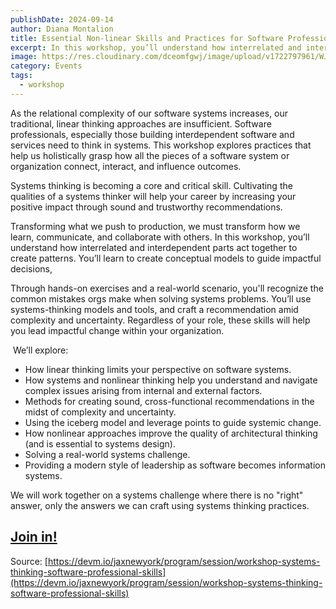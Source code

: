 ```yaml
---
publishDate: 2024-09-14
author: Diana Montalion
title: Essential Non-linear Skills and Practices for Software Professionals -- wJaxDE
excerpt: In this workshop, you’ll understand how interrelated and interdependent parts (in people and software) act together to create patterns Through hands-on exercises and a real-world scenario, you'll  You’ll learn to create conceptual models to guide impactful decisions.
image: https://res.cloudinary.com/dceomfgwj/image/upload/v1722797961/WJAX24-logo_u384kh.svg
category: Events
tags:
  - workshop
---
```

As the relational complexity of our software systems increases, our traditional, linear thinking approaches are insufficient. Software professionals, especially those building interdependent software and services need to think in systems. This workshop explores practices that help us holistically grasp how all the pieces of a software system or organization connect, interact, and influence outcomes. 

Systems thinking is becoming a core and critical skill. Cultivating the qualities of a systems thinker will help your career by increasing your positive impact through sound and trustworthy recommendations.

Transforming what we push to production, we must transform how we learn, communicate, and collaborate with others. In this workshop, you’ll understand how interrelated and interdependent parts act together to create patterns. You’ll learn to create conceptual models to guide impactful decisions, 

Through hands-on exercises and a real-world scenario, you'll recognize the common mistakes orgs make when solving systems problems. You’ll use systems-thinking models and tools, and craft a recommendation amid complexity and uncertainty. Regardless of your role, these skills will help you lead impactful change within your organization.

 We’ll explore:    

- How linear thinking limits your perspective on software systems.
- How systems and nonlinear thinking help you understand and navigate complex issues arising from internal and external factors.
- Methods for creating sound, cross-functional recommendations in the midst of complexity and uncertainty.
- Using the iceberg model and leverage points to guide systemic change.
- How nonlinear approaches improve the quality of architectural thinking (and is essential to systems design).
- Solving a real-world systems challenge.
- Providing a modern style of leadership as software becomes information systems.

We will work together on a systems challenge where there is no "right" answer, only the answers we can craft using systems thinking practices.

## [Join in!](https://devm.io/jaxnewyork/tickets/)

Source: [https://devm.io/jaxnewyork/program/session/workshop-systems-thinking-software-professional-skills](https://devm.io/jaxnewyork/program/session/workshop-systems-thinking-software-professional-skills)